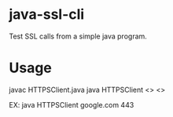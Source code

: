 # java-ssl-cli
Test SSL calls from a simple java program.

# Usage
javac HTTPSClient.java
java HTTPSClient <<host>> <<port>>

EX: java HTTPSClient google.com 443
